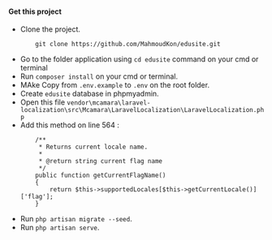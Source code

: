 #### Get this project

-   Clone the project.
    ```
        git clone https://github.com/MahmoudKon/edusite.git
    ```
-   Go to the folder application using `cd edusite` command on your cmd or terminal
-   Run `composer install` on your cmd or terminal.
-   MAke Copy from `.env.example` to `.env` on the root folder.
-   Create `edusite` database in phpmyadmin.
-   Open this file
    `vendor\mcamara\laravel-localization\src\Mcamara\LaravelLocalization\LaravelLocalization.php`
-   Add this method on line 564 :
    ```
        /**
         * Returns current locale name.
         *
         * @return string current flag name
         */
        public function getCurrentFlagName()
        {
            return $this->supportedLocales[$this->getCurrentLocale()]['flag'];
        }
    ```
-   Run `php artisan migrate --seed`.
-   Run `php artisan serve`.
